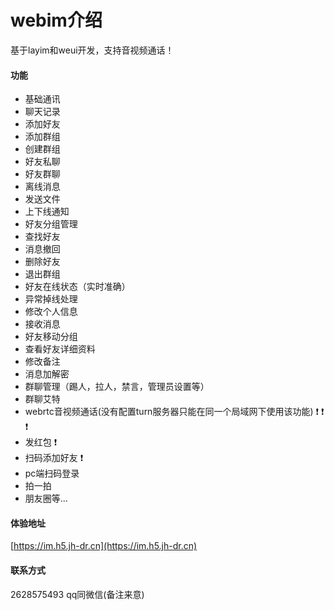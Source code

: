 # webim介绍
基于layim和weui开发，支持音视频通话！

#### 功能
- 基础通讯
- 聊天记录
- 添加好友
- 添加群组
- 创建群组
- 好友私聊
- 好友群聊
- 离线消息
- 发送文件
- 上下线通知
- 好友分组管理
- 查找好友
- 消息撤回
- 删除好友
- 退出群组
- 好友在线状态（实时准确）
- 异常掉线处理
- 修改个人信息
- 接收消息
- 好友移动分组
- 查看好友详细资料
- 修改备注
- 消息加解密
- 群聊管理（踢人，拉人，禁言，管理员设置等）
- 群聊艾特
- webrtc音视频通话(没有配置turn服务器只能在同一个局域网下使用该功能) :exclamation:  :exclamation:  :exclamation: 
- 发红包 :exclamation: 
- 扫码添加好友 :exclamation: 
- pc端扫码登录
- 拍一拍
- 朋友圈等...

#### 体验地址
[https://im.h5.jh-dr.cn](https://im.h5.jh-dr.cn)

#### 联系方式
2628575493
qq同微信(备注来意)


